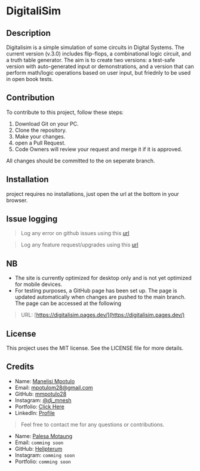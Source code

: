 # DigitaliSim

## Description

Digitalisim is a simple simulation of some circuits in Digital Systems. The current version (v.3.0) includes flip-flops, a combinational logic circuit, and a truth table generator. The aim is to create two versions: a test-safe version with auto-generated input or demonstrations, and a version that can perform math/logic operations based on user input, but friednly to be used in open book tests.

## Contribution

To contribute to this project, follow these steps:

1. Download Git on your PC.
2. Clone the repository.
3. Make your changes.
4. open a Pull Request.
5. Code Owners will review your request and merge it if it is approved.

All changes should be committed to the on seperate branch.

## Installation

project requires no installations, just open the url at the bottom in your browser.

## Issue logging

> Log any error on github issues using this [url](https://github.com/CPUT-DEVS/digitalisim/issues/new?assignees=&labels=&projects=&template=bug_report.md&title=)

> Log any feature request/upgrades using this [url](https://github.com/CPUT-DEVS/digitalisim/issues/new?assignees=&labels=&projects=&template=feature_request.md&title=)

## NB

- The site is currently optimized for desktop only and is not yet optimized for mobile devices.
- For testing purposes, a GitHub page has been set up. The page is updated automatically when changes are pushed to the main branch. The page can be accessed at the following

> URL: [https://digitalisim.pages.dev/](https://digitalisim.pages.dev/)

## License

This project uses the MIT license. See the LICENSE file for more details.

## Credits

- Name: [Manelisi Mpotulo](@mmpotulo28)
- Email: [mpotulom28@gmail.com](mpotulom28@gmail.com)
- GitHub: [mmpotulo28](https//github.com/mmpotulo28)
- Instagram: [@dj_mnesh](https://www.instagram.com/dj_mnesh/)
- Portfolio: [Click Here](https://manelisim.pages.com)
- LinkedIn: [Profile]()

> Feel free to contact me for any questions or contributions.

- Name: [Palesa Motaung](@Helipterum)
- Email: `comming soon`
- GitHub: [Helipterum](https//github.com/Helipterum)
- Instagram: `comming soon`
- Portfolio: `comming soon`
